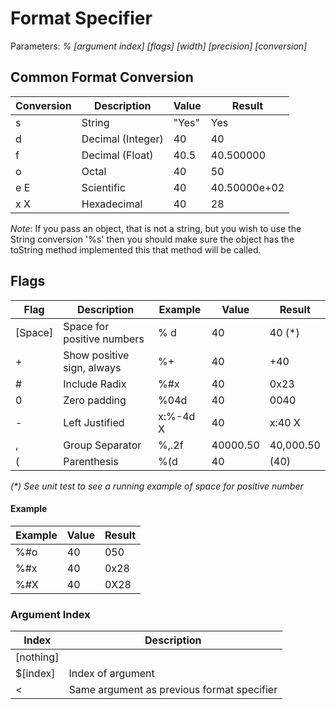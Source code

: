 # Format Specifier

Parameters: *% [argument index] [flags] [width] [precision] [conversion]*

## Common Format Conversion

| Conversion  | Description       | Value  | Result       | 
|-------------|-------------------|--------|--------------|
| s           | String            | "Yes"  | Yes          |
| d           | Decimal (Integer) | 40     | 40           |
| f           | Decimal  (Float)  | 40.5   | 40.500000    |
| o           | Octal             | 40     | 50           |
| e E         | Scientific        | 40     | 40.50000e+02 |
| x X         | Hexadecimal       | 40     | 28           |

*Note*: If you pass an object, that is not a string, but you wish to use the String conversion '%s' 
then you should make sure the object has the toString method implemented this that method will be called.

## Flags 

| Flag    | Description                | Example  | Value    | Result    |
|---------|----------------------------|----------|----------|-----------|
| [Space] | Space for positive numbers | % d      | 40       | 40 (*)    |
| +       | Show positive sign, always | %+       | 40       | +40       |
| #       | Include Radix              | %#x      | 40       | 0x23      | 
| 0       | Zero padding               | %04d     | 40       | 0040      |
| -       | Left Justified             | x:%-4d X | 40       | x:40   X  |
| ,       | Group Separator            | %,.2f    | 40000.50 | 40,000.50 |
| (       | Parenthesis                | %(d      | 40       | (40)      |

*\(\*\) See unit test to see a running example of space for positive number*

#### Example

| Example | Value | Result |
|---------|-------|--------|
| %#o     | 40    | 050    |
| %#x     | 40    | 0x28   | 
| %#X     | 40    | 0X28   |

### Argument Index

| Index     | Description                                |
|-----------|--------------------------------------------|
| [nothing] |                                            |
| $[index]  | Index of argument                          |
| <         | Same argument as previous format specifier | 